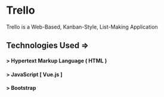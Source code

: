 # Trello

Trello is a Web-Based, Kanban-Style, List-Making Application

## Technologies Used =>

#### > Hypertext Markup Language ( HTML )

#### > JavaScript \[ Vue.js \]

#### > Bootstrap
